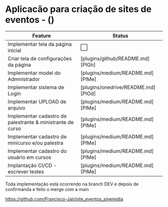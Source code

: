 # Aplicacão para criação de sites de eventos - ()




| Feature | Status |
| ------ | ------ |
| Implementar tela da página inicial | :white_large_square: |
| Criar tela de configurações da página | [plugins/github/README.md][PlGh] |
| Implementar model do Admnistrador | [plugins/medium/README.md][PlMe] |
| Implementar sistema de Login | [plugins/onedrive/README.md][PlOd] |
| Implementar UPLOAD de arquivo | [plugins/medium/README.md][PlMe] |
| Implementar cadastro de palestrante & ministrante de curso | [plugins/medium/README.md][PlMe] |
| Implementar cadastro de minicurso e/ou palestra | [plugins/medium/README.md][PlMe] |
| Implementar cadastro do usuário em cursos | [plugins/medium/README.md][PlMe] |
| Implantação CI/CD - escrever testes | [plugins/medium/README.md][PlMe] |



Toda implementação está ocorrendo na branch DEV e depois de confirmanda e feito o merge com a main

https://github.com/Francisco-Jair/site_eventos_sinemidia